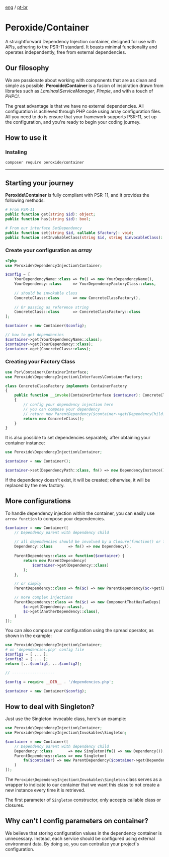 [eng](README.md) / [pt-br](README_PT.md)
# Peroxide/Container

A straightforward Dependency Injection container, designed for use with APIs, adhering to the PSR-11 standard. It boasts minimal functionality and operates independently, free from external dependencies.

## Our filosophy
We are passionate about working with components that are as clean and simple as possible. **Peroxide\Container** is a fusion of inspiration drawn from libraries such as *Laminas\ServiceManager*, *Pimple*, and with a touch of *PHPCI*.

The great advantage is that we have no external dependencies. All configuration is achieved through PHP code using array configuration files. All you need to do is ensure that your framework supports PSR-11, set up the configuration, and you're ready to begin your coding journey.
## How to use it
### Instaling
```bash
composer require peroxide/container
```
---

## Starting your journey
**Peroxide\Container** is fully compliant with PSR-11, and it provides the following methods:

```php
# From PSR-11
public function get(string $id): object;
public function has(string $id): bool;

# From our interface SetDependency
public function set(string $id, callable $factory): void;
public function setInvokableClass(string $id, string $invocableClass): void;
```

### Create your configuration as *array*
```php
<?php
use Peroxide\DependencyInjection\Container;

$config = [
    YourDependencyName::class => fn() => new YourDependencyName(),
    YourDependency::class     => YourDependencyFactoryClass::class,
    
    // should be invokable class
    ConcreteClass::class      => new ConcreteClassFactory(),
    
    // Or passing as reference string
    ConcreteClass::class      => ConcreteClassFactory::class
];

$container = new Container($config);

// how to get dependencies
$container->get(YourDependencyName::class);
$container->get(YourDependency::class);
$container->get(ConcreteClass::class);
```
### Creating your Factory Class
```php
use Psr\Container\ContainerInterface;
use Peroxide\DependencyInjection\Interfaces\ContainerFactory;

class ConcreteClassFactory implements ContainerFactory
{
    public function __invoke(ContainerInterface $container): ConcreteClass
    {
        // config your dependency injection here
        // you can compose your dependency
        // return new ParentDependency($container->get(DependencyChild::class));
        return new ConcreteClass();
    }
}
```
It is also possible to set dependencies separately, after obtaining your container instance:
```php
use Peroxide\DependencyInjection\Container;

$container = new Container();

$container->set(DependencyPath::class, fn() => new DependencyInstance());
```

If the dependency doesn't exist, it will be created; otherwise, it will be replaced by the new factory.
## More configurations
To handle dependency injection within the container, you can easily use ```arrow function``` to compose your dependencies.
```php
$container = new Container([
    // Dependency parent with dependency child
    
    // all dependencies should be involved by a Closure(function() or fn()) 
    Dependency::class       => fn() => new Dependency(),
    
    ParentDependency::class => function($container) { 
        return new ParentDependency(
            $container->get(Dependency::class)
        );
    },

    // or simply
    ParentDependency::class => fn($c) => new ParentDependency($c->get(Dependency::class)),

    // more complex injections
    ParentDependency::class => fn($c) => new ComponentThatHasTwoDeps(
        $c->get(Dependency::class),
        $c->get(AnotherDependency::class),
    )
]);
```
You can also compose your configuration using the spread operator, as shown in the example:
```php
use Peroxide\DependencyInjection\Container;
# on 'dependencies.php' config file
$config1 = [ ... ];
$config2 = [ ... ];
return [...$config1, ...$config2];

// -------------------

$config = require __DIR__ . '/dependencies.php';

$container = new Container($config);
```
## How to deal with Singleton?
Just use the Singleton invocable class, here's an example:
```php
use Peroxide\DependencyInjection\Container;
use Peroxide\DependencyInjection\Invokables\Singleton;

$container = new Container([
    // Dependency parent with dependency child
    Dependency::class       => new Singleton(fn() => new Dependency()),
    ParentDependency::class => new Singleton(
        fn($container) => new ParentDependency($container->get(Dependency::class))
    )
]);
```
The ```Peroxide\DependencyInjection\Invokables\Singleton``` class serves as a wrapper to indicate to our container that we want this class to not create a new instance every time it is retrieved.

The first parameter of ```Singleton``` constructor, only accepts callable class or closures.

## Why can't I config parameters on container?
We believe that storing configuration values in the dependency container is unnecessary. Instead, each service should be configured using external environment data. By doing so, you can centralize your project's configuration.
